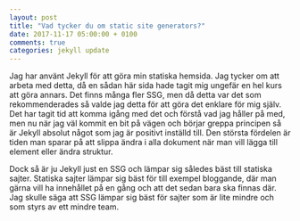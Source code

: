 ```yaml
---
layout: post
title: "Vad tycker du om static site generators?"
date: 2017-11-17 05:00:00 + 0100
comments: true
categories: jekyll update
---
```

Jag har använt Jekyll för att göra min statiska hemsida. Jag tycker om att arbeta med detta, då en sådan här sida hade tagit mig ungefär en hel kurs att göra annars. Det finns många fler SSG, men då detta var det som rekommenderades så valde jag detta för att göra det enklare för mig själv.
Det har tagit tid att komma igång med det och förstå vad jag håller på med, men nu när jag väl kommit en bit på vägen och börjar greppa principen så är Jekyll absolut något som jag är positivt inställd till. Den största fördelen är tiden man sparar på att slippa ändra i alla dokument när man vill lägga till element eller ändra struktur.

Dock så är ju Jekyll just en SSG och lämpar sig således bäst till statiska sajter. Statiska sajter lämpar sig bäst för till exempel bloggande, där man gärna vill ha innehållet på en gång och att det sedan bara ska finnas där. Jag skulle säga att SSG lämpar sig bäst för sajter som är lite mindre och som styrs av ett mindre team.